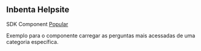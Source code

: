 ## Inbenta Helpsite

SDK Component [Popular](https://developers.inbenta.io/knowledge-management/javascript-sdk/sdk-components/popular)

Exemplo para o componente carregar as perguntas mais acessadas de uma categoria específica.
